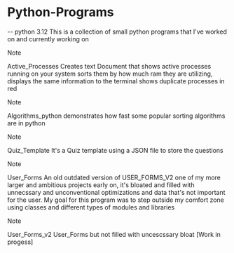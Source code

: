 # Python-Programs
-- python 3.12
This is a collection of small python programs that I've worked on
and currently working on

> [!NOTE] 
> Active_Processes
>Creates text Document that shows active processes running on your
system sorts them by how much ram they are utilizing, displays
the same information to the terminal shows duplicate processes in 
red

> [!NOTE]
> Algorithms_python
>demonstrates how fast some popular sorting algorithms are in 
python

> [!NOTE]
> Quiz_Template 
It's a Quiz template using a JSON file to store the questions

> [!NOTE]
> User_Forms
> An old outdated version of USER_FORMS_V2 one of my more larger
and ambitious projects early on, it's bloated and filled with
unnecssary and unconventional optimizations and data that's 
not important for the user. My goal for this program was to step
outside my comfort zone using classes and different types
of modules and libraries 

> [!NOTE]
> User_Forms_v2
> User_Forms but not filled with uncescssary bloat 
> [Work in progess]
